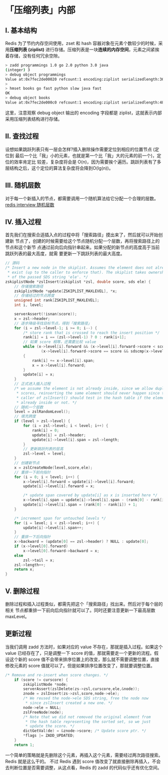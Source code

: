 # **「压缩列表」内部**

## **I. 基本结构**

Redis 为了节约内存空间使用，zset 和 hash 容器对象在元素个数较少的时候，采用**压缩列表 (ziplist)** 进行存储。压缩列表是一块**连续的内存空间**，元素之间紧挨着存储，没有任何冗余空隙。

```bash
> zadd programmings 1.0 go 2.0 python 3.0 java
(integer) 3
> debug object programmings
Value at:0x7fec2de00020 refcount:1 encoding:ziplist serializedlength:36 lru:6022374 lru_seconds_idle:6 
>
> hmset books go fast python slow java fast
OK
> debug object books
Value at:0x7fec2de000c0 refcount:1 encoding:ziplist serializedlength:48 lru:6022478 lru_seconds_idle:1
```

这里，注意观察 debug object 输出的 encoding 字段都是 ziplist，这就表示内部采用压缩列表结构进行存储。

## **II. 查找过程**

设想如果跳跃列表只有一层会怎样?插入删除操作需要定位到相应的位置节点 (定位到 最后一个比「我」小的元素，也就是第一个比「我」大的元素的前一个)，定位的效率肯定比 较差，复杂度将会是 O(n)，因为需要挨个遍历。跳跃列表有了多层结构之后，这个定位的算法复杂度将会降到O(lg(n))。

## **III. 随机层数**

对于每一个新插入的节点，都需要调用一个随机算法给它分配一个合理的层数。
[redis interview 随机层数](../../extra-redis-interview/redis-interview.md)

## **IV. 插入过程**

首先我们在搜索合适插入点的过程中将「搜索路径」摸出来了，然后就可以开始创建新 节点了，创建的时候需要给这个节点随机分配一个层数，再将搜索路径上的节点和这个新节 点通过前向后向指针串起来。如果分配的新节点的高度高于当前跳跃列表的最大高度，就需 要更新一下跳跃列表的最大高度。

```C
// 源码
/* Insert a new node in the skiplist. Assumes the element does not already 
 * exist (up to the caller to enforce that). The skiplist takes ownership 
 * of the passed SDS string 'ele'. */
zskiplistNode *zslInsert(zskiplist *zsl, double score, sds ele) {
    // 存储搜索路径
    zskiplistNode *update[ZSKIPLIST_MAXLEVEL], *x;
    // 存储经过的节点跨度
    unsigned int rank[ZSKIPLIST_MAXLEVEL]; 
    int i, level;

    serverAssert(!isnan(score));
    x = zsl->header;
    // 逐步降级寻找目标节点，得到「搜索路径」 
    for (i = zsl->level-1; i >= 0; i--) {
        /* store rank that is crossed to reach the insert position */
        rank[i] = i == (zsl->level-1) ? 0 : rank[i+1];
        // 如果 score 相等，还需要比较 value
        while (x->level[i].forward && (x->level[i].forward->score < score ||
                (x->level[i].forward->score == score && sdscmp(x->level[i].forward->ele,ele) < 0)))
        {
            rank[i] += x->level[i].span;
            x = x->level[i].forward; 
        }
        update[i] = x; 
    }
    // 正式进入插入过程
    /* we assume the element is not already inside, since we allow duplicated
     * scores, reinserting the same element should never happen since the
     * caller of zslInsert() should test in the hash table if the element is 
     * already inside or not. */
    // 随机一个层数
    level = zslRandomLevel();
    // 填充跨度
    if (level > zsl->level) {
        for (i = zsl->level; i < level; i++) {
            rank[i] = 0;
            update[i] = zsl->header; 
            update[i]->level[i].span = zsl->length;
        }
        // 更新跳跃列表的层高
        zsl->level = level; 
    }
    // 创建新节点
    x = zslCreateNode(level,score,ele);
    // 重排一下前向指针
    for (i = 0; i < level; i++) {
        x->level[i].forward = update[i]->level[i].forward; 
        update[i]->level[i].forward = x;

        /* update span covered by update[i] as x is inserted here */
        x->level[i].span = update[i]->level[i].span - (rank[0] - rank[i]); 
        update[i]->level[i].span = (rank[0] - rank[i]) + 1;
    }

    /* increment span for untouched levels */
    for (i = level; i < zsl->level; i++) { 
        update[i]->level[i].span++;
    }
    // 重排一下后向指针
    x->backward = (update[0] == zsl->header) ? NULL : update[0]; 
    if (x->level[0].forward)
        x->level[0].forward->backward = x; 
    else
        zsl->tail = x; 
    zsl->length++;
    return x; 
}
```

## **V. 删除过程**

删除过程和插入过程类似，都需先把这个「搜索路径」找出来。然后对于每个层的相关 节点都重排一下前向后向指针就可以了。同时还要注意更新一下最高层数 maxLevel。

## **更新过程**

当我们调用 zadd 方法时，如果对应的 value 不存在，那就是插入过程。如果这个 value 已经存在了，只是调整一下 score 的值，那就需要走一个更新的流程。假设这个新的 score 值不会带来排序位置上的改变，那么就不需要调整位置，直接修改元素的 score 值就可以了。但是如果排序位置改变了，那就要调整位置。

```C
/* Remove and re-insert when score changes. */
    if (score != curscore) {
        zskiplistNode *node; 
        serverAssert(zslDelete(zs->zsl,curscore,ele,&node));
        znode = zslInsert(zs->zsl,score,node->ele);
        /* We reused the node->ele SDS string, free the node now 
         * since zslInsert created a new one. */
        node->ele = NULL;
        zslFreeNode(node);
        /* Note that we did not removed the original element from 
         * the hash table representing the sorted set, so we just 
         * update the score. */
        dictGetVal(de) = &znode->score; /* Update score ptr. */
        *flags |= ZADD_UPDATED;
    }
    return 1;
```

一个简单的策略就是先删除这个元素，再插入这个元素，需要经过两次路径搜索。Redis 就是这么干的。 不过 Redis 遇到 score 值改变了就直接删除再插入，不会去判断位置是否需要调整，从这点看，Redis 的 zadd 的代码似乎还有优化空间。